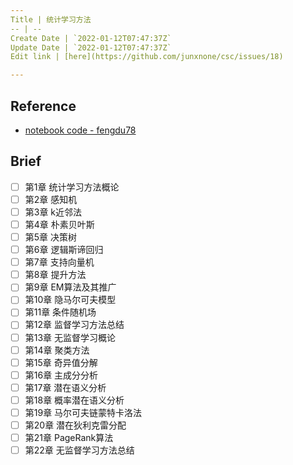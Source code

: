 ```yaml
---
Title | 统计学习方法
-- | --
Create Date | `2022-01-12T07:47:37Z`
Update Date | `2022-01-12T07:47:37Z`
Edit link | [here](https://github.com/junxnone/csc/issues/18)

---
```


## Reference

- [notebook code - fengdu78](https://github.com/fengdu78/lihang-code)

## Brief


- [ ] 第1章 统计学习方法概论
- [ ] 第2章 感知机
- [ ] 第3章 k近邻法
- [ ] 第4章 朴素贝叶斯
- [ ] 第5章 决策树
- [ ] 第6章 逻辑斯谛回归
- [ ] 第7章 支持向量机
- [ ] 第8章 提升方法
- [ ] 第9章 EM算法及其推广
- [ ] 第10章 隐马尔可夫模型
- [ ] 第11章 条件随机场
- [ ] 第12章 监督学习方法总结
- [ ] 第13章 无监督学习概论
- [ ] 第14章 聚类方法
- [ ] 第15章 奇异值分解
- [ ] 第16章 主成分分析
- [ ] 第17章 潜在语义分析
- [ ] 第18章 概率潜在语义分析
- [ ] 第19章 马尔可夫链蒙特卡洛法
- [ ] 第20章 潜在狄利克雷分配
- [ ] 第21章 PageRank算法
- [ ] 第22章 无监督学习方法总结
